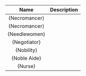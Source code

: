 | **Name** | **Description** |
|:--------:|:-----------|
| {Necromancer} | |
| {Necromancer} | |
| {Needlewomen} | |
| {Negotiator} | |
| {Nobility} | |
| {Noble Aide} | |
| {Nurse} | |
